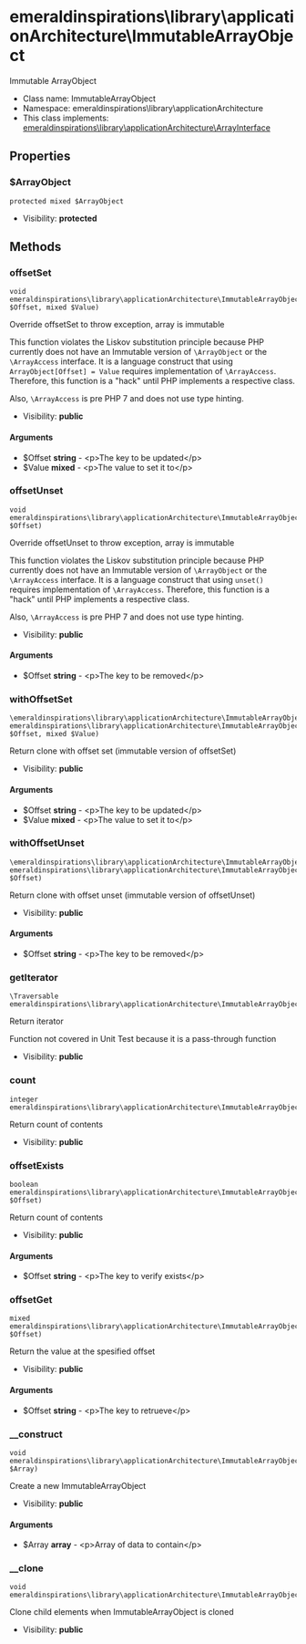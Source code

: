 emeraldinspirations\library\applicationArchitecture\ImmutableArrayObject
===============

Immutable ArrayObject




* Class name: ImmutableArrayObject
* Namespace: emeraldinspirations\library\applicationArchitecture
* This class implements: [emeraldinspirations\library\applicationArchitecture\ArrayInterface](emeraldinspirations-library-applicationArchitecture-ArrayInterface.md)




Properties
----------


### $ArrayObject

    protected mixed $ArrayObject





* Visibility: **protected**


Methods
-------


### offsetSet

    void emeraldinspirations\library\applicationArchitecture\ImmutableArrayObject::offsetSet(string $Offset, mixed $Value)

Override offsetSet to throw exception, array is immutable

This function violates the Liskov substitution principle because PHP
currently does not have an Immutable version of `\ArrayObject` or the
`\ArrayAccess` interface.  It is a language construct that using
`ArrayObject[Offset] = Value` requires implementation of
`\ArrayAccess`.  Therefore, this function is a "hack" until PHP
implements a respective class.

Also, `\ArrayAccess` is pre PHP 7 and does not use type hinting.

* Visibility: **public**


#### Arguments
* $Offset **string** - &lt;p&gt;The key to be updated&lt;/p&gt;
* $Value **mixed** - &lt;p&gt;The value to set it to&lt;/p&gt;



### offsetUnset

    void emeraldinspirations\library\applicationArchitecture\ImmutableArrayObject::offsetUnset(string $Offset)

Override offsetUnset to throw exception, array is immutable

This function violates the Liskov substitution principle because PHP
currently does not have an Immutable version of `\ArrayObject` or the
`\ArrayAccess` interface.  It is a language construct that using
`unset()` requires implementation of `\ArrayAccess`.  Therefore, this
function is a "hack" until PHP implements a respective class.

Also, `\ArrayAccess` is pre PHP 7 and does not use type hinting.

* Visibility: **public**


#### Arguments
* $Offset **string** - &lt;p&gt;The key to be removed&lt;/p&gt;



### withOffsetSet

    \emeraldinspirations\library\applicationArchitecture\ImmutableArrayObject emeraldinspirations\library\applicationArchitecture\ImmutableArrayObject::withOffsetSet(string $Offset, mixed $Value)

Return clone with offset set (immutable version of offsetSet)



* Visibility: **public**


#### Arguments
* $Offset **string** - &lt;p&gt;The key to be updated&lt;/p&gt;
* $Value **mixed** - &lt;p&gt;The value to set it to&lt;/p&gt;



### withOffsetUnset

    \emeraldinspirations\library\applicationArchitecture\ImmutableArrayObject emeraldinspirations\library\applicationArchitecture\ImmutableArrayObject::withOffsetUnset(string $Offset)

Return clone with offset unset (immutable version of offsetUnset)



* Visibility: **public**


#### Arguments
* $Offset **string** - &lt;p&gt;The key to be removed&lt;/p&gt;



### getIterator

    \Traversable emeraldinspirations\library\applicationArchitecture\ImmutableArrayObject::getIterator()

Return iterator

Function not covered in Unit Test because it is a pass-through function

* Visibility: **public**




### count

    integer emeraldinspirations\library\applicationArchitecture\ImmutableArrayObject::count()

Return count of contents



* Visibility: **public**




### offsetExists

    boolean emeraldinspirations\library\applicationArchitecture\ImmutableArrayObject::offsetExists(string $Offset)

Return count of contents



* Visibility: **public**


#### Arguments
* $Offset **string** - &lt;p&gt;The key to verify exists&lt;/p&gt;



### offsetGet

    mixed emeraldinspirations\library\applicationArchitecture\ImmutableArrayObject::offsetGet(string $Offset)

Return the value at the spesified offset



* Visibility: **public**


#### Arguments
* $Offset **string** - &lt;p&gt;The key to retrueve&lt;/p&gt;



### __construct

    void emeraldinspirations\library\applicationArchitecture\ImmutableArrayObject::__construct(array $Array)

Create a new ImmutableArrayObject



* Visibility: **public**


#### Arguments
* $Array **array** - &lt;p&gt;Array of data to contain&lt;/p&gt;



### __clone

    void emeraldinspirations\library\applicationArchitecture\ImmutableArrayObject::__clone()

Clone child elements when ImmutableArrayObject is cloned



* Visibility: **public**




